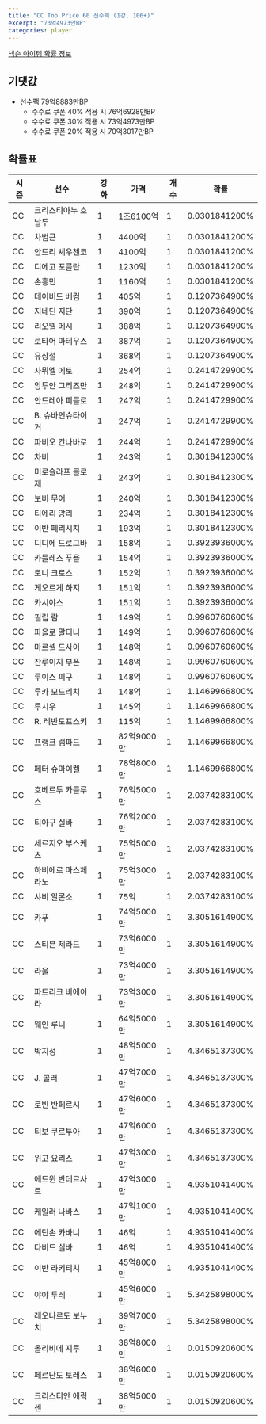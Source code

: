 ```yaml
---
title: "CC Top Price 60 선수팩 (1강, 106+)"
excerpt: "73억4973만BP"
categories: player
---
```

[넥슨 아이템 확률 정보](http://iteminfo.nexon.com/probability/fo4?sn=7332)

## 기댓값
- 선수팩 79억8883만BP
  - 수수료 쿠폰 40% 적용 시 76억6928만BP
  - 수수료 쿠폰 30% 적용 시 73억4973만BP
  - 수수료 쿠폰 20% 적용 시 70억3017만BP


## 확률표

|시즌|선수|강화|가격|개수|확률|
|---|---|---|---|---|---|
|CC|크리스티아누 호날두|1|1조6100억|1|0.0301841200%|
|CC|차범근|1|4400억|1|0.0301841200%|
|CC|안드리 셰우첸코|1|4100억|1|0.0301841200%|
|CC|디에고 포를란|1|1230억|1|0.0301841200%|
|CC|손흥민|1|1160억|1|0.0301841200%|
|CC|데이비드 베컴|1|405억|1|0.1207364900%|
|CC|지네딘 지단|1|390억|1|0.1207364900%|
|CC|리오넬 메시|1|388억|1|0.1207364900%|
|CC|로타어 마테우스|1|387억|1|0.1207364900%|
|CC|유상철|1|368억|1|0.1207364900%|
|CC|사뮈엘 에토|1|254억|1|0.2414729900%|
|CC|앙투안 그리즈만|1|248억|1|0.2414729900%|
|CC|안드레아 피를로|1|247억|1|0.2414729900%|
|CC|B. 슈바인슈타이거|1|247억|1|0.2414729900%|
|CC|파비오 칸나바로|1|244억|1|0.2414729900%|
|CC|차비|1|243억|1|0.3018412300%|
|CC|미로슬라프 클로제|1|243억|1|0.3018412300%|
|CC|보비 무어|1|240억|1|0.3018412300%|
|CC|티에리 앙리|1|234억|1|0.3018412300%|
|CC|이반 페리시치|1|193억|1|0.3018412300%|
|CC|디디에 드로그바|1|158억|1|0.3923936000%|
|CC|카를레스 푸욜|1|154억|1|0.3923936000%|
|CC|토니 크로스|1|152억|1|0.3923936000%|
|CC|게오르게 하지|1|151억|1|0.3923936000%|
|CC|카시야스|1|151억|1|0.3923936000%|
|CC|필립 람|1|149억|1|0.9960760600%|
|CC|파올로 말디니|1|149억|1|0.9960760600%|
|CC|마르셀 드사이|1|148억|1|0.9960760600%|
|CC|잔루이지 부폰|1|148억|1|0.9960760600%|
|CC|루이스 피구|1|148억|1|0.9960760600%|
|CC|루카 모드리치|1|148억|1|1.1469966800%|
|CC|루시우|1|145억|1|1.1469966800%|
|CC|R. 레반도프스키|1|115억|1|1.1469966800%|
|CC|프랭크 램파드|1|82억9000만|1|1.1469966800%|
|CC|페터 슈마이켈|1|78억8000만|1|1.1469966800%|
|CC|호베르투 카를루스|1|76억5000만|1|2.0374283100%|
|CC|티아구 실바|1|76억2000만|1|2.0374283100%|
|CC|세르지오 부스케츠|1|75억5000만|1|2.0374283100%|
|CC|하비에르 마스체라노|1|75억3000만|1|2.0374283100%|
|CC|샤비 알론소|1|75억|1|2.0374283100%|
|CC|카푸|1|74억5000만|1|3.3051614900%|
|CC|스티븐 제라드|1|73억6000만|1|3.3051614900%|
|CC|라울|1|73억4000만|1|3.3051614900%|
|CC|파트리크 비에이라|1|73억3000만|1|3.3051614900%|
|CC|웨인 루니|1|64억5000만|1|3.3051614900%|
|CC|박지성|1|48억5000만|1|4.3465137300%|
|CC|J. 콜러|1|47억7000만|1|4.3465137300%|
|CC|로빈 반페르시|1|47억6000만|1|4.3465137300%|
|CC|티보 쿠르투아|1|47억6000만|1|4.3465137300%|
|CC|위고 요리스|1|47억3000만|1|4.3465137300%|
|CC|에드윈 반데르사르|1|47억3000만|1|4.9351041400%|
|CC|케일러 나바스|1|47억1000만|1|4.9351041400%|
|CC|에딘손 카바니|1|46억|1|4.9351041400%|
|CC|다비드 실바|1|46억|1|4.9351041400%|
|CC|이반 라키티치|1|45억8000만|1|4.9351041400%|
|CC|야야 투레|1|45억6000만|1|5.3425898000%|
|CC|레오나르도 보누치|1|39억7000만|1|5.3425898000%|
|CC|올리비에 지루|1|38억8000만|1|0.0150920600%|
|CC|페르난도 토레스|1|38억6000만|1|0.0150920600%|
|CC|크리스티안 에릭센|1|38억5000만|1|0.0150920600%|
